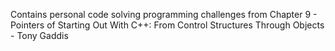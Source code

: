 Contains personal code solving programming challenges from Chapter 9 - Pointers of Starting Out With C++: From Control Structures Through Objects - Tony Gaddis


